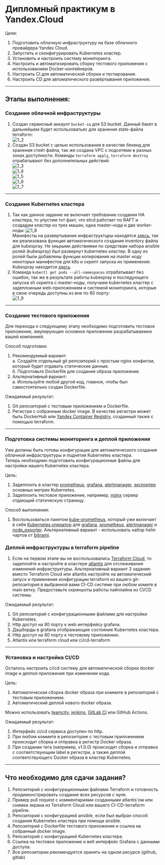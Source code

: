 # Дипломный практикум в Yandex.Cloud
Цели:
1. Подготовить облачную инфраструктуру на базе облачного провайдера Yandex Cloud.
2. Запустить и сконфигурировать Kubernetes кластер.
3. Установить и настроить систему мониторинга.
4. Настроить и автоматизировать сборку тестового приложения с использованием Docker-контейнеров.
5. Настроить CI для автоматической сборки и тестирования.
6. Настроить CD для автоматического развёртывания приложения.

---
## Этапы выполнения:


### Создание облачной инфраструктуры

1. Создан сервисный аккаунт `bucket-sa` для S3 bucket. Данный бакет в дальнейшем будет использоватьяс для хранения state-файла terraform: </br>
    ![1_2](https://github.com/AlekseyStroitelev/final-qualifying-work/blob/main/screenshots/1_2.png)
2. Создан S3 bucket с целью использования в качестве бекенд для хранения стейт файла, так же создана VPC с подсетями в разных зонах доступности. Команды `terraform apply`, `terraform destroy` отрабатывают без дополнительных действий: </br>
    ![1_3](https://github.com/AlekseyStroitelev/final-qualifying-work/blob/main/screenshots/1_3.png) </br>
    ![1_4](https://github.com/AlekseyStroitelev/final-qualifying-work/blob/main/screenshots/1_4.png) </br>
    ![1_5](https://github.com/AlekseyStroitelev/final-qualifying-work/blob/main/screenshots/1_5.png) </br>
    ![1_6](https://github.com/AlekseyStroitelev/final-qualifying-work/blob/main/screenshots/1_6.png) </br>
    ![1_7](https://github.com/AlekseyStroitelev/final-qualifying-work/blob/main/screenshots/1_7.png) </br>

---
### Создание Kubernetes кластера

1. Так как данное задание не включает требование создания HA кластера, то упустим тот факт, что etcd работает по RAFT и создадим кластер из трех машин, одна master-нода и две worker-ноды:
   ![1_8](https://github.com/AlekseyStroitelev/final-qualifying-work/blob/main/screenshots/1_8.png) </br>
Манифесты на развертывание инфраструктцры находятся [здесь](https://github.com/AlekseyStroitelev/final-qualifying-work/tree/main/terraform), так же реализована функция автоматического создания inventory файла для kubespray. Не хиьрыми действиями по средствам набора ansible ролей (kubespray) был развернут kubernetes кластер. В одну из ролей были добавлены функции копирования на master ноду некоторых манифестов для k8s и скрипт запуска их применения. Kubespray находится [здесь](https://github.com/AlekseyStroitelev/final-qualifying-work/tree/main/kubespray)
2. Команда `kubectl get pods --all-namespaces` отрабатывает без ошибок, так же в результате работы kubespray и последующего запуска sh скрипта c master-ноды, получаем kubernetes кластер с задеплоиным web-приложением и системой мониторинга, которые в свою очередь доступны из вне по 80 порту: </br>
   ![1_9](https://github.com/AlekseyStroitelev/final-qualifying-work/blob/main/screenshots/1_9.png) </br>

---
### Создание тестового приложения

Для перехода к следующему этапу необходимо подготовить тестовое приложение, эмулирующее основное приложение разрабатываемое вашей компанией.

Способ подготовки:

1. Рекомендуемый вариант:  
   а. Создайте отдельный git репозиторий с простым nginx конфигом, который будет отдавать статические данные.  
   б. Подготовьте Dockerfile для создания образа приложения.  
2. Альтернативный вариант:  
   а. Используйте любой другой код, главное, чтобы был самостоятельно создан Dockerfile.

Ожидаемый результат:

1. Git репозиторий с тестовым приложением и Dockerfile.
2. Регистри с собранным docker image. В качестве регистри может быть DockerHub или [Yandex Container Registry](https://cloud.yandex.ru/services/container-registry), созданный также с помощью terraform.

---
### Подготовка cистемы мониторинга и деплой приложения

Уже должны быть готовы конфигурации для автоматического создания облачной инфраструктуры и поднятия Kubernetes кластера.  
Теперь необходимо подготовить конфигурационные файлы для настройки нашего Kubernetes кластера.

Цель:
1. Задеплоить в кластер [prometheus](https://prometheus.io/), [grafana](https://grafana.com/), [alertmanager](https://github.com/prometheus/alertmanager), [экспортер](https://github.com/prometheus/node_exporter) основных метрик Kubernetes.
2. Задеплоить тестовое приложение, например, [nginx](https://www.nginx.com/) сервер отдающий статическую страницу.

Способ выполнения:
1. Воспользоваться пакетом [kube-prometheus](https://github.com/prometheus-operator/kube-prometheus), который уже включает в себя [Kubernetes оператор](https://operatorhub.io/) для [grafana](https://grafana.com/), [prometheus](https://prometheus.io/), [alertmanager](https://github.com/prometheus/alertmanager) и [node_exporter](https://github.com/prometheus/node_exporter). Альтернативный вариант - использовать набор helm чартов от [bitnami](https://github.com/bitnami/charts/tree/main/bitnami).

### Деплой инфраструктуры в terraform pipeline

1. Если на первом этапе вы не воспользовались [Terraform Cloud](https://app.terraform.io/), то задеплойте и настройте в кластере [atlantis](https://www.runatlantis.io/) для отслеживания изменений инфраструктуры. Альтернативный вариант 3 задания: вместо Terraform Cloud или atlantis настройте на автоматический запуск и применение конфигурации terraform из вашего git-репозитория в выбранной вами CI-CD системе при любом комите в main ветку. Предоставьте скриншоты работы пайплайна из CI/CD системы.

Ожидаемый результат:
1. Git репозиторий с конфигурационными файлами для настройки Kubernetes.
2. Http доступ на 80 порту к web интерфейсу grafana.
3. Дашборды в grafana отображающие состояние Kubernetes кластера.
4. Http доступ на 80 порту к тестовому приложению.
5. Atlantis или terraform cloud или ci/cd-terraform
---
### Установка и настройка CI/CD

Осталось настроить ci/cd систему для автоматической сборки docker image и деплоя приложения при изменении кода.

Цель:

1. Автоматическая сборка docker образа при коммите в репозиторий с тестовым приложением.
2. Автоматический деплой нового docker образа.

Можно использовать [teamcity](https://www.jetbrains.com/ru-ru/teamcity/), [jenkins](https://www.jenkins.io/), [GitLab CI](https://about.gitlab.com/stages-devops-lifecycle/continuous-integration/) или GitHub Actions.

Ожидаемый результат:

1. Интерфейс ci/cd сервиса доступен по http.
2. При любом коммите в репозиторие с тестовым приложением происходит сборка и отправка в регистр Docker образа.
3. При создании тега (например, v1.0.0) происходит сборка и отправка с соответствующим label в регистри, а также деплой соответствующего Docker образа в кластер Kubernetes.

---
## Что необходимо для сдачи задания?

1. Репозиторий с конфигурационными файлами Terraform и готовность продемонстрировать создание всех ресурсов с нуля.
2. Пример pull request с комментариями созданными atlantis'ом или снимки экрана из Terraform Cloud или вашего CI-CD-terraform pipeline.
3. Репозиторий с конфигурацией ansible, если был выбран способ создания Kubernetes кластера при помощи ansible.
4. Репозиторий с Dockerfile тестового приложения и ссылка на собранный docker image.
5. Репозиторий с конфигурацией Kubernetes кластера.
6. Ссылка на тестовое приложение и веб интерфейс Grafana с данными доступа.
7. Все репозитории рекомендуется хранить на одном ресурсе (github, gitlab)